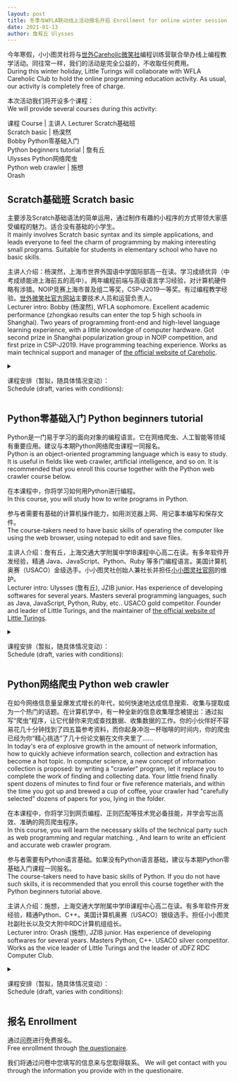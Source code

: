 ```yaml
---
layout: post
title: 冬季与WFLA联动线上活动报名开启 Enrollment for online winter session together with WFLA
date: 2021-01-13
author: 詹有丘 Ulysses
---
```


今年寒假，小小图灵社将与[世外Careholic微笑社](http://careholic.cn)编程训练营联合举办线上编程教学活动。同往常一样，我们的活动是完全公益的，不收取任何费用。<br/>
During this winter holiday, Little Turings will collaborate with WFLA Careholic Club to hold the online programming education activity.
As usual, our activity is completely free of charge.

本次活动我们将开设多个课程：<br/>
We will provide several courses during this activity:

课程 Course | 主讲人 Lecturer
Scratch基础班<br/>Scratch basic | 杨淏然<br/>Bobby
Python零基础入门<br/>Python beginners tutorial | 詹有丘<br/>Ulysses
Python网络爬虫<br/>Python web crawler | 施想<br/>Orash

## Scratch基础班 Scratch basic

主要涉及Scratch基础语法的简单运用，通过制作有趣的小程序的方式带领大家感受编程的魅力。适合没有基础的小学生。<br/>
It mainly involves Scratch basic syntax and its simple applications, and leads everyone to feel the charm of programming by making interesting small programs. Suitable for students in elementary school who have no basic skills.

主讲人介绍：杨淏然，上海市世界外国语中学国际部高一在读。学习成绩优异（中考成绩能进上海前五的高中）。两年编程前端与高级语言学习经验，对计算机硬件略有涉猎。NOIP竞赛上海市普及组二等奖，CSP-J2019一等奖。有过编程教学经验。[世外微笑社官方网站](http://careholic.cn)主要技术人员和运营负责人。<br/>
Lecturer intro: Bobby (杨淏然), WFLA sophomore. Excellent academic performance (zhongkao results can enter the top 5 high schools in Shanghai). Two years of programming front-end and high-level language learning experience, with a little knowledge of computer hardware. Got second prize in Shanghai popularization group in NOIP competition, and first prize in CSP-J2019. Have programming teaching experience. Works as main technical support and manager of [the official website of Careholic](http://careholic.cn).

<details>
<summary><p>
课程安排（暂拟，随具体情况变动）：<br/>
Schedule (draft, varies with conditions):
</p></summary>

<p>日期：1/24、1/31、2/7、2/14、2/21<br/>
Dates: 1/24, 1/31, 2/7, 2/14, 2/21</p>

<p>每次1.5小时。具体时间待定。<br/>
1.5 hours per lesson. The time is undecided.</p>

<p>将包含以下内容：<br/>
Will contain the following contents:</p>

<table><tbody>
<tr><td>欢乐游乐场<br/>The amusement park</td><td>熟悉Scratch，学会舞台设置和角色布局。<br/>Get familiar with Scratch, learn how to set the stage and characters layout.</td></tr>
<tr><td>登陆X星球<br/>Landing in X planet</td><td>学会调整角色大小、角度。<br/>Learn how to configure the size and angle of characters.</td></tr>
<tr><td>宠物时装秀<br/>Pet fashion show</td><td>学会组合角色，修改角色的颜色。<br/>Learn how to combine characters and configure the color of characters.</td></tr>
<tr><td>美丽世界<br/>The beautiful world</td><td>学会绘制简单背景和角色，涂渐变色。<br/>Learn how to draw simple background and characters and apply gradient color.</td></tr>
<tr><td>快乐的节日<br/>The happy festival</td><td>开始接触程序，为作品增加背景音乐。<br/>Begin with programs and add background music to the work.</td></tr>
<tr><td>海底世界<br/>The undersea world</td><td></td></tr>
<tr><td>活力森林<br/>The dynamic forest</td><td></td></tr>
<tr><td>我喜欢的动物<br/>My favourite animals</td><td>理解时序。学会录音，并通过编程来组织时序，完成一个展示动画。<br/>Understand timing sequence. Learn how to record audio, and organize the timing sequence by programming to finish a animation.</td></tr>
</tbody></table>

</details>

## Python零基础入门 Python beginners tutorial

Python是一门易于学习的面向对象的编程语言。它在网络爬虫、人工智能等领域有重要应用。建议与本期Python网络爬虫课程一同报名。<br/>
Python is an object-oriented programming language which is easy to study.
It is useful in fields like web crawler, artificial intelligence, and so on.
It is recommended that you enroll this course together with the Python web crawler course below.

在本课程中，你将学习如何用Python进行编程。<br/>
In this course, you will study how to write programs in Python.

参与者需要有基础的计算机操作能力，如用浏览器上网、用记事本编写和保存文件。<br/>
The course-takers need to have basic skills of operating the computer like using the web browser, using notepad to edit and save files.

主讲人介绍：詹有丘，上海交通大学附属中学IB课程中心高二在读。有多年软件开发经验，精通 Java、JavaScript、Python、Ruby 等多门编程语言。美国计算机奥赛（USACO）金级选手。小小图灵社创始人兼社长并担任[小小图灵社官网](https://littleturings.github.io)的维护。<br/>
Lecturer intro: Ulysses (詹有丘), JZIB junior.
Has experience of developing softwares for several years.
Masters several programming languages, such as Java, JavaScript, Python, Ruby, etc..
USACO gold competitor.
Founder and leader of Little Turings, and the maintainer of [the official website of Little Turings](https://littleturings.github.io).

<details>
<summary><p>
课程安排（暂拟，随具体情况变动）：<br/>
Schedule (draft, varies with conditions):
</p></summary>

<table><tbody>
<tr><td>1/23 14:00 - 17:00</td><td>计算机基础、环境搭建、基础语法<br/>Basic computer operations, environment, basic syntax</td></tr>
<tr><td>1/24 14:00 - 17:00</td><td>基本数据类型、运算符、数学<br/>Primitive data types, operators, math</td></tr>
<tr><td>1/25 14:00 - 17:00</td><td>列表、字符串<br/>Lists, strings</td></tr>
<tr><td>1/26 14:00 - 17:00</td><td>控制结构、函数<br/>Control flow, functions</td></tr>
</tbody></table>

</details>

## Python网络爬虫 Python web crawler

在如今网络信息量呈爆发式增长的年代，如何快速地达成信息搜索、收集与提取成为一个热门的话题。在计算机学中，有一种全新的信息收集理念被提出：通过拟写“爬虫”程序，让它代替你来完成查找数据、收集数据的工作。你的小伙伴好不容易花几十分钟找到了四五篇参考资料，而你起身冲泡一杯咖啡的时间内，你的爬虫已经为你“精心挑选”了几十份论文躺在文件夹里了……<br/>
In today's era of explosive growth in the amount of network information, how to quickly achieve information search, collection and extraction has become a hot topic. In computer science, a new concept of information collection is proposed: by writing a "crawler" program, let it replace you to complete the work of finding and collecting data. Your little friend finally spent dozens of minutes to find four or five reference materials, and within the time you got up and brewed a cup of coffee, your crawler had "carefully selected" dozens of papers for you, lying in the folder. 

在本课程中，你将学习到网页编程、正则匹配等技术党必备技能，并学会写出高效、准确的网页爬虫程序。<br/>
In this course, you will learn the necessary skills of the technical party such as web programming and regular matching. , And learn to write an efficient and accurate web crawler program.

参与者需要有Python语言基础。如果没有Python语言基础，建议与本期Python零基础入门课程一同报名。<br/>
The course-takers need to have basic skills of Python.
If you do not have such skills, it is recommended that you enroll this course together with the Python beginners tutorial above.

主讲人介绍：施想，上海交通大学附属中学IB课程中心高二在读。有多年软件开发经验，精通Python、C++。美国计算机奥赛（USACO）银级选手。担任小小图灵社副社长以及交大附中RDC计算机组组长。<br/>
Lecturer intro: Orash (施想), JZIB junior.
Has experience of developing softwares for several years.
Masters Python, C++.
USACO silver competitor.
Works as the vice leader of Little Turings and the leader of JDFZ RDC Computer Club.

<details>
<summary><p>
课程安排（暂拟，随具体情况变动）：<br/>
Schedule (draft, varies with conditions):
</p></summary>

<table><tbody>
<tr><td>2/1 10:00 - 12:00</td><td>数据提取与验证码的识别<br/>Data extraction and verification code recognition</td></tr>
<tr><td>2/2 10:00 - 12:00</td><td>Scrapy框架<br/>Scrapy structure</td></tr>
<tr><td>2/3 10:00 - 12:00</td><td>爬虫数据存储<br/>Crawler data storage</td></tr>
<tr><td>2/4 10:00 - 12:00</td><td>动态数据抓取<br/>Extraction of dynamic data</td></tr>
<tr><td>2/5 10:00 - 12:00</td><td>分布式爬虫<br/>Distributed crawler</td></tr>
</tbody></table>

</details>

## 报名 Enrollment

通过[问卷](https://www.wjx.top/m/104518878.aspx)进行免费报名。<br/>
Free enrollment through [the questionaire](https://www.wjx.top/m/104518878.aspx).

我们将通过问卷中您填写的信息来与您取得联系。
We will get contact with you through the information you provide with in the questionaire.
